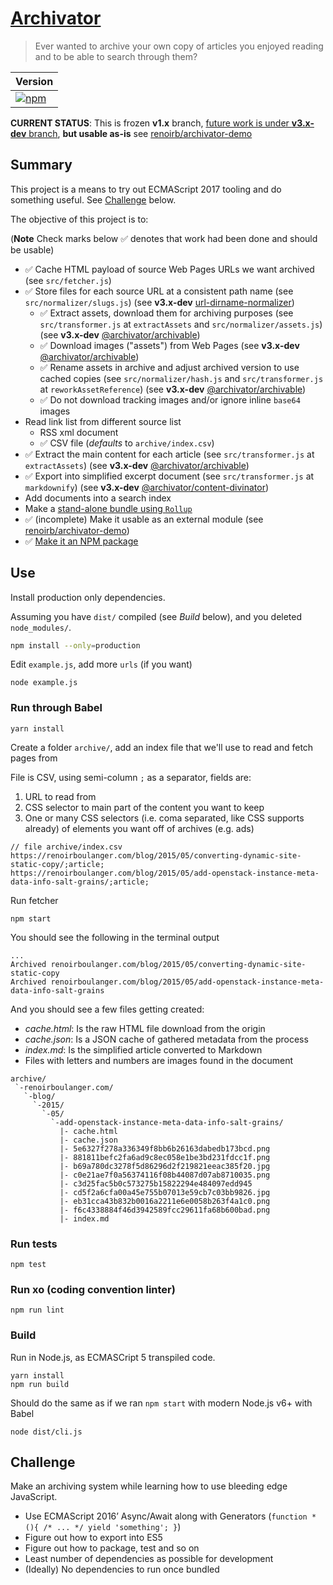 # [Archivator][repo-url]

> Ever wanted to archive your own copy of articles you enjoyed reading
> and to be able to search through them?

| Version                                                                                                                                        |
| ---------------------------------------------------------------------------------------------------------------------------------------------- |
| [![npm](https://img.shields.io/npm/v/archivator?style=flat-square&logo=appveyor&label=npm&logo=npm)](https://www.npmjs.com/package/archivator) |

**CURRENT STATUS**: This is frozen **v1.x** branch, [future work is under **v3.x-dev** branch][third-rewrite], **but usable as-is** see [renoirb/archivator-demo][archivator-demo]

[repo-url]: https://github.com/renoirb/archivator
[third-rewrite]: https://github.com/renoirb/archivator/tree/v3.x-dev#third-rewrite
[archivator-demo]: https://github.com/renoirb/archivator-demo

## Summary

This project is a means to try out ECMAScript 2017 tooling and do something useful.
See [Challenge](#challenge) below.

The objective of this project is to:

(**Note** Check marks below :white_check_mark: denotes that work had been done and should be usable)

- :white_check_mark: Cache HTML payload of source Web Pages URLs we want archived (see `src/fetcher.js`)
- :white_check_mark: Store files for each source URL at a consistent path name (see `src/normalizer/slugs.js`) (see **v3.x-dev** [url-dirname-normalizer][v3-url-dirname-normalizer])
  - :white_check_mark: Extract assets, download them for archiving purposes (see `src/transformer.js` at `extractAssets` and `src/normalizer/assets.js`) (see **v3.x-dev** [@archivator/archivable][v3-archivable])
  - :white_check_mark: Download images ("assets") from Web Pages (see **v3.x-dev** [@archivator/archivable][v3-archivable])
  - :white_check_mark: Rename assets in archive and adjust archived version to use cached copies (see `src/normalizer/hash.js` and `src/transformer.js` at `reworkAssetReference`) (see **v3.x-dev** [@archivator/archivable][v3-archivable])
  - :white_check_mark: Do not download tracking images and/or ignore inline `base64` images
- Read link list from different source list
  - RSS xml document
  - :white_check_mark: CSV file (_defaults_ to `archive/index.csv`)
- :white_check_mark: Extract the main content for each article (see `src/transformer.js` at `extractAssets`) (see **v3.x-dev** [@archivator/archivable][v3-archivable])
- :white_check_mark: Export into simplified excerpt document (see `src/transformer.js` at `markdownify`) (see **v3.x-dev** [@archivator/content-divinator][v3-content-divinator])
- Add documents into a search index
- Make a [stand-alone bundle using `Rollup`](https://gist.github.com/renoirb/eb935d86d58cdf03f487a07deb0c8d83)
- :white_check_mark: (incomplete) Make it usable as an external module (see [renoirb/archivator-demo](https://github.com/renoirb/archivator-demo))
- :white_check_mark: [Make it an NPM package][v1-package]

[v3-url-dirname-normalizer]: https://github.com/renoirb/archivator/tree/v3.x-dev/packages/url-dirname-normalizer 'Normalize URLs to be valid filesystem paths for archiving web pages and their assets'
[v3-archivable]: https://github.com/renoirb/archivator/tree/v3.x-dev/packages/archivable
[v3-content-divinator]: https://github.com/renoirb/archivator/tree/v3.x-dev/packages/content-divinator
[v1-package]: https://www.npmjs.com/package/archivator

## Use

Install production only dependencies.

Assuming you have `dist/` compiled (see _Build_ below), and you deleted `node_modules/`.

```bash
npm install --only=production
```

Edit `example.js`, add more `urls` (if you want)

```
node example.js
```

### Run through Babel

```
yarn install
```

Create a folder `archive/`, add an index file that we'll use to read and fetch pages from

File is CSV, using semi-column `;` as a separator, fields are:

1. URL to read from
2. CSS selector to main part of the content you want to keep
3. One or many CSS selectors (i.e. coma separated, like CSS supports already) of elements you want off of archives (e.g. ads)

```
// file archive/index.csv
https://renoirboulanger.com/blog/2015/05/converting-dynamic-site-static-copy/;article;
https://renoirboulanger.com/blog/2015/05/add-openstack-instance-meta-data-info-salt-grains/;article;
```

Run fetcher

```
npm start
```

You should see the following in the terminal output

```
...
Archived renoirboulanger.com/blog/2015/05/converting-dynamic-site-static-copy
Archived renoirboulanger.com/blog/2015/05/add-openstack-instance-meta-data-info-salt-grains
```

And you should see a few files getting created:

- _cache.html_: Is the raw HTML file download from the origin
- _cache.json_: Is a JSON cache of gathered metadata from the process
- _index.md_: Is the simplified article converted to Markdown
- Files with letters and numbers are images found in the document

```
archive/
 `-renoirboulanger.com/
   `-blog/
     `-2015/
       `-05/
         `-add-openstack-instance-meta-data-info-salt-grains/
           |- cache.html
           |- cache.json
           |- 5e6327f278a336349f8bb6b26163dabedb173bcd.png
           |- 881811befc2fa6ad9c8ec058e1be3bd231fdcc1f.png
           |- b69a780dc3278f5d86296d2f219821eeac385f20.jpg
           |- c0e21ae7f0a56374116f08b44087d07ab8710035.png
           |- c3d25fac5b0c573275b15822294e484097edd945
           |- cd5f2a6cfa00a45e755b07013e59cb7c03bb9826.jpg
           |- eb31cca43b832b0016a2211e6e0058b263f4a1c0.png
           |- f6c4338884f46d3942589fcc29611fa68b600bad.png
           |- index.md
```

### Run tests

```
npm test
```

### Run xo (coding convention linter)

```
npm run lint
```

### Build

Run in Node.js, as ECMASCript 5 transpiled code.

```
yarn install
npm run build
```

Should do the same as if we ran `npm start` with modern Node.js v6+ with Babel

```
node dist/cli.js
```

## Challenge

Make an archiving system while learning how to use bleeding edge JavaScript.

- Use ECMAScript 2016’ Async/Await along with Generators (`function * (){ /* ... */ yield 'something'; }`)
- Figure out how to export into ES5
- Figure out how to package, test and so on
- Least number of dependencies as possible for development
- (Ideally) No dependencies to run once bundled
